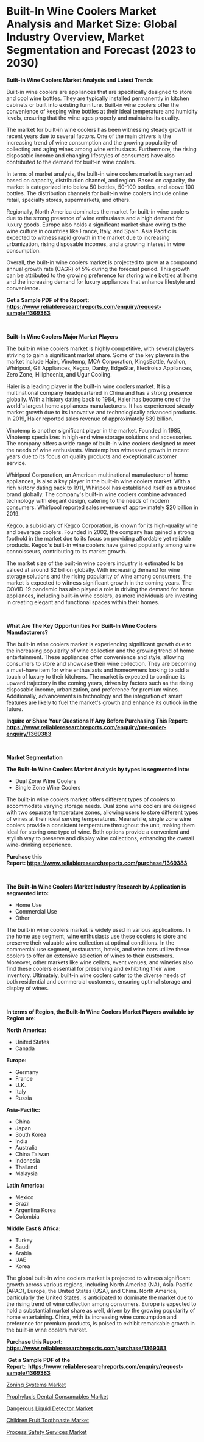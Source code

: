<p><h1>Built-In Wine Coolers Market Analysis and Market Size: Global Industry Overview, Market Segmentation and Forecast (2023 to 2030)</h1></p><p><strong>Built-In Wine Coolers Market Analysis and Latest Trends</strong></p>
<p><p>Built-in wine coolers are appliances that are specifically designed to store and cool wine bottles. They are typically installed permanently in kitchen cabinets or built into existing furniture. Built-in wine coolers offer the convenience of keeping wine bottles at their ideal temperature and humidity levels, ensuring that the wine ages properly and maintains its quality.</p><p>The market for built-in wine coolers has been witnessing steady growth in recent years due to several factors. One of the main drivers is the increasing trend of wine consumption and the growing popularity of collecting and aging wines among wine enthusiasts. Furthermore, the rising disposable income and changing lifestyles of consumers have also contributed to the demand for built-in wine coolers.</p><p>In terms of market analysis, the built-in wine coolers market is segmented based on capacity, distribution channel, and region. Based on capacity, the market is categorized into below 50 bottles, 50-100 bottles, and above 100 bottles. The distribution channels for built-in wine coolers include online retail, specialty stores, supermarkets, and others.</p><p>Regionally, North America dominates the market for built-in wine coolers due to the strong presence of wine enthusiasts and a high demand for luxury goods. Europe also holds a significant market share owing to the wine culture in countries like France, Italy, and Spain. Asia Pacific is expected to witness rapid growth in the market due to increasing urbanization, rising disposable incomes, and a growing interest in wine consumption.</p><p>Overall, the built-in wine coolers market is projected to grow at a compound annual growth rate (CAGR) of 5% during the forecast period. This growth can be attributed to the growing preference for storing wine bottles at home and the increasing demand for luxury appliances that enhance lifestyle and convenience.</p></p>
<p><strong>Get a Sample PDF of the Report:&nbsp; <a href="https://www.reliableresearchreports.com/enquiry/request-sample/1369383">https://www.reliableresearchreports.com/enquiry/request-sample/1369383</a></strong></p>
<p>&nbsp;</p>
<p><strong>Built-In Wine Coolers Major Market Players</strong></p>
<p><p>The built-in wine coolers market is highly competitive, with several players striving to gain a significant market share. Some of the key players in the market include Haier, Vinotemp, MCA Corporation, KingsBottle, Avallon, Whirlpool, GE Appliances, Kegco, Danby, EdgeStar, Electrolux Appliances, Zero Zone, Hillphoenix, and Ugur Cooling.</p><p>Haier is a leading player in the built-in wine coolers market. It is a multinational company headquartered in China and has a strong presence globally. With a history dating back to 1984, Haier has become one of the world's largest home appliances manufacturers. It has experienced steady market growth due to its innovative and technologically advanced products. In 2019, Haier reported sales revenue of approximately $39 billion.</p><p>Vinotemp is another significant player in the market. Founded in 1985, Vinotemp specializes in high-end wine storage solutions and accessories. The company offers a wide range of built-in wine coolers designed to meet the needs of wine enthusiasts. Vinotemp has witnessed growth in recent years due to its focus on quality products and exceptional customer service.</p><p>Whirlpool Corporation, an American multinational manufacturer of home appliances, is also a key player in the built-in wine coolers market. With a rich history dating back to 1911, Whirlpool has established itself as a trusted brand globally. The company's built-in wine coolers combine advanced technology with elegant design, catering to the needs of modern consumers. Whirlpool reported sales revenue of approximately $20 billion in 2019.</p><p>Kegco, a subsidiary of Kegco Corporation, is known for its high-quality wine and beverage coolers. Founded in 2002, the company has gained a strong foothold in the market due to its focus on providing affordable yet reliable products. Kegco's built-in wine coolers have gained popularity among wine connoisseurs, contributing to its market growth.</p><p>The market size of the built-in wine coolers industry is estimated to be valued at around $2 billion globally. With increasing demand for wine storage solutions and the rising popularity of wine among consumers, the market is expected to witness significant growth in the coming years. The COVID-19 pandemic has also played a role in driving the demand for home appliances, including built-in wine coolers, as more individuals are investing in creating elegant and functional spaces within their homes.</p></p>
<p>&nbsp;</p>
<p><strong>What Are The Key Opportunities For Built-In Wine Coolers Manufacturers?</strong></p>
<p><p>The built-in wine coolers market is experiencing significant growth due to the increasing popularity of wine collection and the growing trend of home entertainment. These appliances offer convenience and style, allowing consumers to store and showcase their wine collection. They are becoming a must-have item for wine enthusiasts and homeowners looking to add a touch of luxury to their kitchens. The market is expected to continue its upward trajectory in the coming years, driven by factors such as the rising disposable income, urbanization, and preference for premium wines. Additionally, advancements in technology and the integration of smart features are likely to fuel the market's growth and enhance its outlook in the future.</p></p>
<p><strong>Inquire or Share Your Questions If Any Before Purchasing This Report: <a href="https://www.reliableresearchreports.com/enquiry/pre-order-enquiry/1369383">https://www.reliableresearchreports.com/enquiry/pre-order-enquiry/1369383</a></strong></p>
<p>&nbsp;</p>
<p><strong>Market Segmentation</strong></p>
<p><strong>The Built-In Wine Coolers Market Analysis by types is segmented into:</strong></p>
<p><ul><li>Dual Zone Wine Coolers</li><li>Single Zone Wine Coolers</li></ul></p>
<p><p>The built-in wine coolers market offers different types of coolers to accommodate varying storage needs. Dual zone wine coolers are designed with two separate temperature zones, allowing users to store different types of wines at their ideal serving temperatures. Meanwhile, single zone wine coolers provide a consistent temperature throughout the unit, making them ideal for storing one type of wine. Both options provide a convenient and stylish way to preserve and display wine collections, enhancing the overall wine-drinking experience.</p></p>
<p><strong>Purchase this Report:&nbsp;<a href="https://www.reliableresearchreports.com/purchase/1369383">https://www.reliableresearchreports.com/purchase/1369383</a></strong></p>
<p>&nbsp;</p>
<p><strong>The Built-In Wine Coolers Market Industry Research by Application is segmented into:</strong></p>
<p><ul><li>Home Use</li><li>Commercial Use</li><li>Other</li></ul></p>
<p><p>The built-in wine coolers market is widely used in various applications. In the home use segment, wine enthusiasts use these coolers to store and preserve their valuable wine collection at optimal conditions. In the commercial use segment, restaurants, hotels, and wine bars utilize these coolers to offer an extensive selection of wines to their customers. Moreover, other markets like wine cellars, event venues, and wineries also find these coolers essential for preserving and exhibiting their wine inventory. Ultimately, built-in wine coolers cater to the diverse needs of both residential and commercial customers, ensuring optimal storage and display of wines.</p></p>
<p>&nbsp;</p>
<p><strong>In terms of Region, the Built-In Wine Coolers Market Players available by Region are:</strong></p>
<p>
    <p> <strong> North America: </strong>
        <ul>
            <li>United States</li>
            <li>Canada</li>
        </ul>
        </p> 
    <p> <strong> Europe: </strong>
        <ul>
            <li>Germany</li>
            <li>France</li>
            <li>U.K.</li>
            <li>Italy</li>
            <li>Russia</li>
        </ul>
        </p> 
    <p> <strong> Asia-Pacific: </strong>
        <ul>
            <li>China</li>
            <li>Japan</li>
            <li>South Korea</li>
            <li>India</li>
            <li>Australia</li>
            <li>China Taiwan</li>
            <li>Indonesia</li>
            <li>Thailand</li>
            <li>Malaysia</li>
        </ul>
        </p> 
    <p> <strong> Latin America: </strong>
        <ul>
            <li>Mexico</li>
            <li>Brazil</li>
            <li>Argentina Korea</li>
            <li>Colombia</li>
        </ul>
        </p> 
    <p> <strong> Middle East & Africa: </strong>
        <ul>
            <li>Turkey</li>
            <li>Saudi</li>
            <li>Arabia</li>
            <li>UAE</li>
            <li>Korea</li>
        </ul>
    </p>
    </p>
<p><p>The global built-in wine coolers market is projected to witness significant growth across various regions, including North America (NA), Asia-Pacific (APAC), Europe, the United States (USA), and China. North America, particularly the United States, is anticipated to dominate the market due to the rising trend of wine collection among consumers. Europe is expected to hold a substantial market share as well, driven by the growing popularity of home entertaining. China, with its increasing wine consumption and preference for premium products, is poised to exhibit remarkable growth in the built-in wine coolers market.</p></p>
<p><strong>Purchase this Report: <a href="https://www.reliableresearchreports.com/purchase/1369383">https://www.reliableresearchreports.com/purchase/1369383</a></strong></p>
<p>&nbsp;<strong>Get a Sample PDF of the Report:&nbsp;&nbsp;<a href="https://www.reliableresearchreports.com/enquiry/request-sample/1369383">https://www.reliableresearchreports.com/enquiry/request-sample/1369383</a></strong></p>
<p><strong></strong></p>
<p><p><a href="https://medium.com/@vincentalvarez1980/zoning-systems-market-size-cagr-trends-2024-2030-d4ac31cfc8b4">Zoning Systems Market</a></p><p><a href="https://github.com/aliciawhite5576/Market-Research-Report-List-1/blob/main/prophylaxis-dental-consumables-market.md">Prophylaxis Dental Consumables Market</a></p><p><a href="https://www.linkedin.com/pulse/dangerous-liquid-detector-market-size-share-amp-trends-3hm0e/">Dangerous Liquid Detector Market</a></p><p><a href="https://github.com/provorikovar/Market-Research-Report-List-1/blob/main/children-fruit-toothpaste-market.md">Children Fruit Toothpaste Market</a></p><p><a href="https://medium.com/@amandagarza17/process-safety-services-market-size-cagr-trends-2024-2030-407b6bf9f088">Process Safety Services Market</a></p></p>